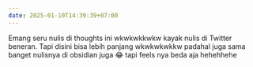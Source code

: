 ```yaml
---
date: 2025-01-10T14:39:39+07:00
---
```

Emang seru nulis di thoughts ini wkwkwkkwkw kayak nulis di Twitter beneran. Tapi disini bisa lebih panjang wkwkwkwkkw padahal juga sama banget nulisnya di obsidian juga 😂 tapi feels nya beda aja hehehhehe